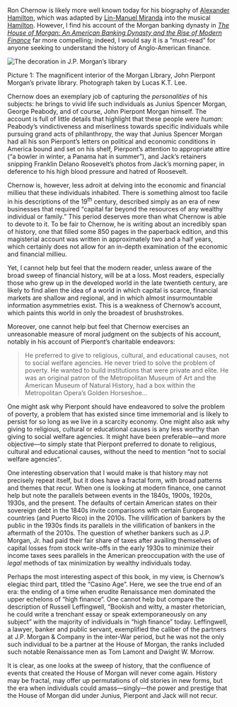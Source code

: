 <p class="lede">Ron Chernow is likely more well known today for his biography of <a href="http://www.pbs.org/wgbh/amex/duel/peopleevents/pande06.html">Alexander Hamilton</a>, which was adapted by <a href="http://www.linmanuel.com/">Lin-Manuel Miranda</a> into the musical <a href="http://www.hamiltonbroadway.com/">Hamilton</a>. However, I find his account of the Morgan banking dynasty in <cite><a href="https://amzn.com/0802144659">The House of Morgan: An American Banking Dynasty and the Rise of Modern Finance</a></cite> far more compelling; indeed, I would say it is a “must-read” for anyone seeking to understand the history of Anglo-American finance.</p>

<div class="image x">
    <img alt="The decoration in J.P. Morgan’s library" sizes="54.0rem, min-width: 35.5625em and max-width: 56.2500em) 60.9rem, (min-width: 56.3125em) 87.5rem" srcset="https://media.lucasktlee.com/files/img/20160621-morganlib-s.jpg 540w, https://media.lucasktlee.com/files/img/20160621-morganlib-m.jpg 609w, https://media.lucasktlee.com/files/img/20160621-morganlib-l.jpg 725w, https://media.lucasktlee.com/files/img/20160621-morganlib-x.jpg 875w, https://media.lucasktlee.com/files/img/20160621-morganlib-s-@2x.jpg 1080w, https://media.lucasktlee.com/files/img/20160621-morganlib-m-@2x.jpg 1218w, https://media.lucasktlee.com/files/img/20160621-morganlib-l-@2x.jpg 1450w, https://media.lucasktlee.com/files/img/20160621-morganlib-x-@2x.jpg 1750w" src="https://media.lucasktlee.com/files/img/20160621-morganlib-s.jpg" />
    <p class="caption"><span>Picture 1:</span> The magnificent interior of the Morgan Library, John Pierpont Morgan’s private library. Photograph taken by Lucas K.T. Lee.</p>
</div>

Chernow does an exemplary job of capturing the _personalities_ of his subjects: he brings to vivid life such individuals as Junius Spencer Morgan, George Peabody, and of course, John Pierpont Morgan himself. The account is full of little details that highlight that these people were _human:_ Peabody’s vindictiveness and miserliness towards specific individuals while pursuing grand acts of philanthropy, the way that Junius Spencer Morgan had all his son Pierpont’s letters on political and economic conditions in America bound and set on his shelf, Pierpont’s attention to appropriate attire (<q>a bowler in winter, a Panama hat in summer</q>), and Jack’s retainers snipping Franklin Delano Roosevelt’s photos from Jack’s morning paper, in deference to his high blood pressure and hatred of Roosevelt.  

Chernow is, however, less adroit at delving into the economic and financial millieu that these individuals inhabited. There is something almost too facile in his descriptions of the 19<sup>th</sup> century, described simply as an era of new businesses that required <q>capital far beyond the resources of any wealthy individual or family.</q> This period deserves more than what Chernow is able to devote to it. To be fair to Chernow, he is writing about an incredibly span of history, one that filled some 850 pages in the paperback edition, and this magisterial account was written in approximately two and a half years, which certainly does not allow for an in-depth examination of the economic and financial millieu. 

Yet, I cannot help but feel that the modern reader, unless aware of the broad sweep of financial history, will be at a loss. Most readers, especially those who grew up in the developed world in the late twentieth century, are likely to find alien the idea of a world in which capital is scarce, financial markets are shallow and regional, and in which almost insurmountable information asymmetries exist. This is a weakness of Chernow’s account, which paints this world in only the broadest of brushstrokes. 

Moreover, one cannot help but feel that Chernow exercises an unreasonable measure of moral judgment on the subjects of his account, notably in his account of Pierpont’s charitable endeavors: 

> He preferred to give to religious, cultural, and educational causes, not to 
> social welfare agencies. He never tried to solve the problem of poverty. He 
> wanted to build institutions that were private and elite. He was an original 
> patron of the Metropolitan Museum of Art and the American Museum of Natural 
> History, had a box within the Metropolitan Opera’s Golden Horseshoe&#8230;

One might ask why Pierpont should have endeavored to solve the problem of poverty, a problem that has existed since time immemorial and is likely to persist for so long as we live in a scarcity economy. One might also ask why giving to religious, cultural or educational causes is any less worthy than giving to social welfare agencies. It might have been preferable—and more objective—to simply state that Pierpont preferred to donate to religious, cultural and educational causes, without the need to mention <q>not to social welfare agencies</q>. 

One interesting observation that I would make is that history may not precisely repeat itself, but it does have a fractal form, with broad patterns and themes that recur. When one is looking at modern finance, one cannot help but note the parallels between events in the 1840s, 1900s, 1920s, 1930s, and the present. The defaults of certain American states on their sovereign debt in the 1840s invite comparisons with certain European countries (and Puerto Rico) in the 2010s. The villification of bankers by the public in the 1930s finds its parallels in the villification of bankers in the aftermath of the 2010s. The question of whether bankers such as J.P. Morgan, Jr. had paid their fair share of taxes after availing themselves of capital losses from stock write-offs in the early 1930s to minimize their income taxes sees parallels in the American preoccupation with the use of _legal_ methods of tax minimization by wealthy individuals today.

Perhaps the most interesting aspect of this book, in my view, is Chernow’s elegiac third part, titled the “Casino Age”. Here, we see the true end of an era: the ending of a time when erudite Renaissance men dominated the upper echelons of “high finance”. One cannot help but compare the description of Russell Leffingwell, <q>Bookish and witty, a master rhetorician, he could write a trenchant essay or speak extemporaneously on any subject</q> with the majority of individuals in “high finance” today. Leffingwell, a lawyer, banker and public servant, exemplified the caliber of the partners at J.P. Morgan & Company in the inter-War period, but he was not the only such individual to be a partner at the House of Morgan, the ranks included such notable Renaissance men as Tom Lamont and Dwight W. Morrow. 

It is clear, as one looks at the sweep of history, that the confluence of events that created the House of Morgan will never come again. History may be fractal, may offer up permutations of old stories in new forms, but the era when individuals could amass—singly—the power and prestige that the House of Morgan did under Junius, Pierpont and Jack will not recur. 